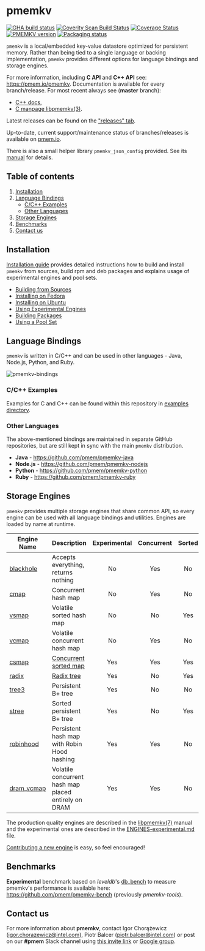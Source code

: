 # **pmemkv**

[![GHA build status](https://github.com/pmem/pmemkv/workflows/pmemkv/badge.svg?branch=master)](https://github.com/pmem/pmemkv/actions)
[![Coverity Scan Build Status](https://scan.coverity.com/projects/18408/badge.svg)](https://scan.coverity.com/projects/pmem-pmemkv)
[![Coverage Status](https://codecov.io/github/pmem/pmemkv/coverage.svg?branch=master)](https://codecov.io/gh/pmem/pmemkv/branch/master)
[![PMEMKV version](https://img.shields.io/github/tag/pmem/pmemkv.svg)](https://github.com/pmem/pmemkv/releases/latest)
[![Packaging status](https://repology.org/badge/tiny-repos/pmemkv.svg)](https://repology.org/project/pmemkv/versions)

`pmemkv` is a local/embedded key-value datastore optimized for persistent memory.
Rather than being tied to a single language or backing implementation, `pmemkv`
provides different options for language bindings and storage engines.

For more information, including **C API** and **C++ API** see: https://pmem.io/pmemkv.
Documentation is available for every branch/release. For most recent always see (**master** branch):
 * [C++ docs](https://pmem.io/pmemkv/master/doxygen/index.html),
 * [C manpage libpmemkv(3)](https://pmem.io/pmemkv/master/manpages/libpmemkv.3.html).

Latest releases can be found on the ["releases" tab](https://github.com/pmem/pmemkv/releases).

Up-to-date, current support/maintenance status of branches/releases is available on
[pmem.io](https://pmem.io/pmemkv/index.html#releases-support-status).

There is also a small helper library `pmemkv_json_config` provided.
See its [manual](doc/libpmemkv_json_config.3.md) for details.

## Table of contents
1. [Installation](#installation)
2. [Language Bindings](#language-bindings)
    - [C/C++ Examples](#cc-examples)
    - [Other Languages](#other-languages)
3. [Storage Engines](#storage-engines)
4. [Benchmarks](#benchmarks)
5. [Contact us](#contact-us)

## Installation

[Installation guide](INSTALLING.md)
provides detailed instructions how to build and install `pmemkv` from sources,
build rpm and deb packages and explains usage of experimental engines and pool sets.

- [Building from Sources](INSTALLING.md#building-from-sources)
- [Installing on Fedora](INSTALLING.md#installing-on-fedora)
- [Installing on Ubuntu](INSTALLING.md#installing-on-ubuntu)
- [Using Experimental Engines](INSTALLING.md#using-experimental-engines)
- [Building Packages](INSTALLING.md#building-packages)
- [Using a Pool Set](INSTALLING.md#using-a-pool-set)

## Language Bindings

`pmemkv` is written in C/C++ and can be used in other languages - Java, Node.js,
Python, and Ruby.

![pmemkv-bindings](https://user-images.githubusercontent.com/12031346/65962933-ff6bfc00-e459-11e9-9552-d6326e9c0684.png)

### C/C++ Examples

Examples for C and C++ can be found within this repository in [examples directory](./examples/).

### Other Languages

The above-mentioned bindings are maintained in separate GitHub repositories, but are still kept in sync with the main `pmemkv` distribution.

* **Java** - https://github.com/pmem/pmemkv-java
* **Node.js** - https://github.com/pmem/pmemkv-nodejs
* **Python** - https://github.com/pmem/pmemkv-python
* **Ruby** - https://github.com/pmem/pmemkv-ruby

## Storage Engines

`pmemkv` provides multiple storage engines that share common API, so every engine can be used with
all language bindings and utilities. Engines are loaded by name at runtime.

| Engine Name  | Description | Experimental | Concurrent | Sorted |
| ------------ | ----------- | :-------------: | :-----------: | :-------: |
| [blackhole](doc/libpmemkv.7.md#blackhole) | Accepts everything, returns nothing | No | Yes | No |
| [cmap](doc/libpmemkv.7.md#cmap) | Concurrent hash map | No | Yes | No |
| [vsmap](doc/libpmemkv.7.md#vsmap) | Volatile sorted hash map | No | No | Yes |
| [vcmap](doc/libpmemkv.7.md#vcmap) | Volatile concurrent hash map | No | Yes | No |
| [csmap](doc/ENGINES-experimental.md#csmap) | [Concurrent sorted map](https://pmem.io/libpmemobj-cpp/master/doxygen/classpmem_1_1obj_1_1experimental_1_1concurrent__map.html) | Yes | Yes | Yes |
| [radix](doc/ENGINES-experimental.md#radix) | [Radix tree](https://pmem.io/libpmemobj-cpp/master/doxygen/classpmem_1_1obj_1_1experimental_1_1radix__tree.html) | Yes | No | Yes |
| [tree3](doc/ENGINES-experimental.md#tree3) | Persistent B+ tree | Yes | No | No |
| [stree](doc/ENGINES-experimental.md#stree) | Sorted persistent B+ tree | Yes | No | Yes |
| [robinhood](doc/ENGINES-experimental.md#robinhood) | Persistent hash map with Robin Hood hashing | Yes | Yes | No |
| [dram_vcmap](doc/ENGINES-testing.md#dram_vcmap) | Volatile concurrent hash map placed entirely on DRAM | Yes | Yes | No |

The production quality engines are described in the [libpmemkv(7)](doc/libpmemkv.7.md#engines) manual
and the experimental ones are described in the [ENGINES-experimental.md](doc/ENGINES-experimental.md) file.

[Contributing a new engine](CONTRIBUTING.md#creating-new-engines) is easy, so feel encouraged!

## Benchmarks

**Experimental** benchmark based on *leveldb*'s [db_bench](https://github.com/google/leveldb/blob/master/benchmarks/db_bench.cc)
to measure pmemkv's performance is available here:
https://github.com/pmem/pmemkv-bench (previously *pmemkv-tools*).

## Contact us
For more information about **pmemkv**, contact Igor Chorążewicz (igor.chorazewicz@intel.com),
Piotr Balcer (piotr.balcer@intel.com) or post on our **#pmem** Slack channel using
[this invite link](https://join.slack.com/t/pmem-io/shared_invite/enQtNzU4MzQ2Mzk3MDQwLWQ1YThmODVmMGFkZWI0YTdhODg4ODVhODdhYjg3NmE4N2ViZGI5NTRmZTBiNDYyOGJjYTIyNmZjYzQxODcwNDg) or [Google group](https://groups.google.com/group/pmem).

